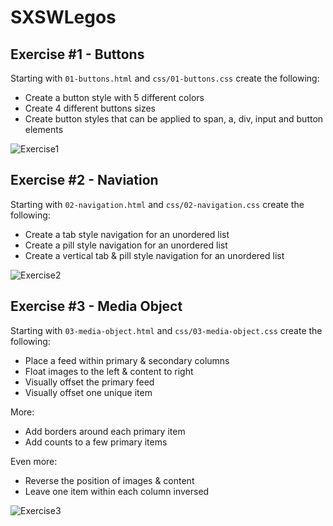 # SXSWLegos

## Exercise #1 - Buttons

Starting with `01-buttons.html` and `css/01-buttons.css` create the following:
* Create a button style with 5 different colors
* Create 4 different buttons sizes
* Create button styles that can be applied to span, a, div, input and button elements

![Exercise1](http://f.cl.ly/items/1y2n3g2b0m3M0l2U2P2g/Screen%20Shot%202013-03-08%20at%204.52.48%20PM.png)

## Exercise #2 - Naviation

Starting with `02-navigation.html` and `css/02-navigation.css` create the following:
* Create a tab style navigation for an unordered list
* Create a pill style navigation for an unordered list
* Create a vertical tab & pill style navigation for an unordered list

![Exercise2](http://f.cl.ly/items/3W363V3N3V1m220Q0c1a/Screen%20Shot%202013-03-08%20at%204.53.19%20PM.png)

## Exercise #3 - Media Object

Starting with `03-media-object.html` and `css/03-media-object.css` create the following:
* Place a feed within primary & secondary columns
* Float images to the left & content to right
* Visually offset the primary feed
* Visually offset one unique item

More:
* Add borders around each primary item
* Add counts to a few primary items

Even more:
* Reverse the position of images & content
* Leave one item within each column inversed

![Exercise3](http://f.cl.ly/items/3L2P0Y3P0d233h3R0T29/Screen%20Shot%202013-03-08%20at%204.53.38%20PM.png)